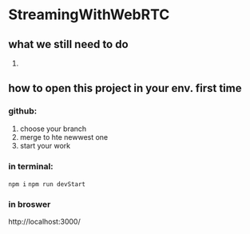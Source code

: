 # StreamingWithWebRTC
 
 ## what we still need to do
 1. 
## how to open this project in your env. first time
 ### github: 
1. choose your branch
2. merge to hte newwest one
3. start your work
### in terminal:
 `npm i`
 `npm run devStart`
 
### in broswer
http://localhost:3000/